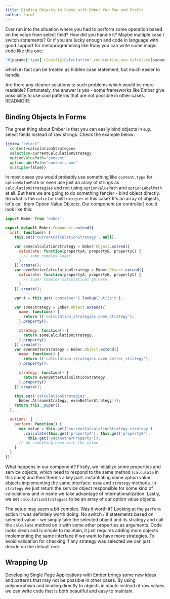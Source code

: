```yaml
---
title: Binding Objects in Forms with Ember for Fun and Profit
author: karol
---
```


Ever run into the situation where you had to perform some operation based on the value from select field? How did you handle it? Maybe multiple case / switch statements? Or if you are lucky enough and code in language with good support for metaprogramming like Ruby you can write some magic code like this one:

```ruby
"#{params[:type].classify}Calculation".constantize.new.calculate(params)
```

which in fact can be treated as hidden case statement, but much easier to handle.

Are there any cleaner solutions to such problems which would be more readable? Fortunately, the answer is yes - some frameworks like Ember give possibility to use cool patterns that are not possible in other cases. READMORE

## Binding Objects In Forms

The great thing about Ember is that you can easily bind objects in e.g. select fields instead of raw strings. Check the example below:

```handlebars
{{view "select"
  content=calculationStrategies
  selection=currentCalculationStrategy
  optionValuePath="content"
  optionLabelPath="content.name"
  multiple=false}}
```

In most cases you would probably use something like `content.type` for `optionValuePath` or even use just an array of strings as `calculationStrategies` and not using `optionValuePath` and `optionLabelPath` at all. But here we are going to do something fancier - bind object directly.  So what is the `calculationStrategies` in this case?  It's an array of objects, let's call them Option Value Objects. Our component (or controller) could look like this:

```javascript
import Ember from 'ember';

export default Ember.Component.extend({
  init: function() {
    this.set('currentCalculationStrategy', null);

    var someCalculationStrategy = Ember.Object.extend({
      calculate: function(propertyA, propertyB, propertyC) {
        // some complex logic
      }
    }).create();
    var evenBetterCalculationStrategy = Ember.Object.extend({
      calculate: function(propertyA, propertyB, propertyC) {
        // super complex calculations go here
      }
    }).create();

    var t = this.get('container').lookup('utils:t');

    var someStrategy = Ember.Object.extend({
      name: function() {
        return t('calculation_strategies.some_strategy');
      }.property(),

      strategy: function() {
        return someCalculationStrategy;
      }.property()
    }).create();
    var evenBetterStrategy = Ember.Object.extend({
      name: function() {
        return t('calculation_strategies.even_better_strategy');
      }.property(),

      strategy: function() {
        return evenBetterCalculationStrategy;
      }.property()
    }).create();

    this.set('calculationStrategies',
      Ember.A([someStrategy, evenBetterStrategy]));
    return this._super();
  },

  actions: {
    perform: function() {
      var value = this.get('currentCalculationStrategy.strategy')
        .calculate(this.get('propertyA'), this.get('propertyB'),
          this.get('yetAnotherProperty'));
      // do something here with the value
    }
  }
});
```

What happens in our component? Firstly, we initialize some properties and service objects, which need to respond to the same method (`calculate` in this case) and then there's a key part: instantiating some option value objects implementing the same interface: `name` and `strategy` methods. In `strategy` we just return the service object responsible for some kind of calculations and in name we take advantage of internationalization. Lastly, we set `calculationStrategies` to be an array of our option value objects.

The setup may seem a bit complex. Was it worth it? Looking at the `perform` action it was definitely worth doing. No switch / if statements based on selected value - we simply take the selected object and its strategy and call the `calculate` method on it with some other properties as arguments. Code looks clean and is simple to maintain, it just requires adding more objects implementing the same interface if we want to have more strategies. To avoid validation for checking if any strategy was selected we can just decide on the default one.

## Wrapping Up

Developing Single Page Applications with Ember brings some new ideas and patterns that may not be possible in other cases. By using polymorphism and binding directly to objects in inputs instead of raw values we can write code that is both beautiful and easy to maintain.
